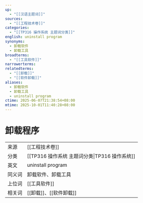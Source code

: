 ```yaml
---
up:
  - "[[汉语主题词]]"
sources:
  - "[[工程技术卷]]"
categories:
  - "[[TP316 操作系统 主题词分类]]"
english: uninstall program
synonyms:
  - 卸载软件
  - 卸载工具
broadterms:
  - "[[工具软件]]"
narrowerterms:
relatedterms:
  - "[[卸载]]"
  - "[[软件卸载]]"
aliases:
  - 卸载软件
  - 卸载工具
  - uninstall program
ctime: 2025-06-07T21:38:54+08:00
mtime: 2025-10-01T11:40:28+08:00
---
```


# 卸载程序

| | |
| --- | --- |
| 来源 | [[工程技术卷]]|
| 分类 | [[TP316 操作系统 主题词分类\|TP316 操作系统]]|
| 英文 | uninstall program |
| 同义词 | 卸载软件、卸载工具|
| 上位词 | [[工具软件]]|
| 相关词 | [[卸载]]、[[软件卸载]]|
